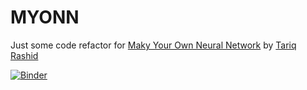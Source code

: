 # MYONN

Just some code refactor for [Maky Your Own Neural Network](https://www.amazon.com/Make-Your-Own-Neural-Network-ebook/dp/B01EER4Z4G)
by [Tariq Rashid](https://github.com/makeyourownneuralnetwork/makeyourownneuralnetwork)

[![Binder](http://mybinder.org/badge.svg)](https://hub.mybinder.org/user/grailfinder-myonn-qklyjaeh/notebooks/MYONN.ipynb)
